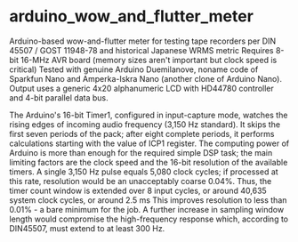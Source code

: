 # arduino_wow_and_flutter_meter
Arduino-based wow-and-flutter meter for testing tape recorders per DIN 45507  / GOST 11948-78 and historical Japanese WRMS metric
Requires 8-bit 16-MHz AVR board (memory sizes aren't important but clock speed is critical)
Tested with genuine Arduino Duemilanove, noname code of Sparkfun Nano and Amperka-Iskra Nano (another clone of Arduino Nano). Output uses
a generic 4x20 alphanumeric LCD with HD44780 controller and 4-bit parallel data bus.

The Arduino's 16-bit Timer1, configured in input-capture mode, watches the rising edges of incoming audio frequency (3,150 Hz standard). 
It skips the first seven periods of the pack; after eight complete periods, it performs calculations starting with the value of ICP1 register.
The computing power of Arduino is more than enough for the required simple DSP task; the main limiting factors are the clock speed and the
16-bit resolution of the available timers. A single 3,150 Hz pulse equals 5,080 clock cycles; if processed at this rate, resolution would be
an unacceptably coarse 0.04%. Thus, the timer count window is extended over 8 input cycles, or around 40,635 system clock cycles, or around 2.5 ms
This improves resolution to less than 0.01% - a bare minimum for the job. A further increase in sampling window length would compromise the 
high-frequency response which, according to DIN45507, must extend to at least 300 Hz.
